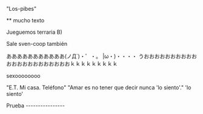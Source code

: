 
"Los-pibes"

** mucho texto

Jueguemos terraria B)

Sale sven-coop también

あああああああああああ(ノД`)・゜・。
|ω・)・・・・
うおおおおおおおおおおおおおおおおおおおおおおｋｋｋｋｋｋｋｋｋ

sexoooooooo

"E.T. Mi casa. Teléfono"
"Amar es no tener que decir nunca 'lo siento'."
'lo siento'

Prueba ----------------